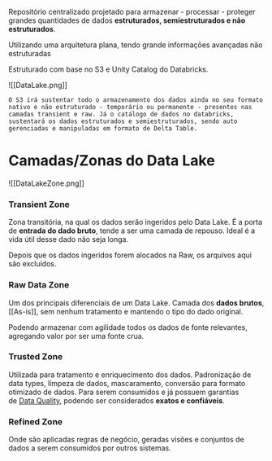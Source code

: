 Repositório centralizado projetado para armazenar - processar - proteger  grandes quantidades de dados **estruturados, semiestruturados e não estruturados**.

Utilizando uma arquitetura plana, tendo grande informações avançadas não estruturadas

Estruturado com base no S3 e Unity Catalog do Databricks.

![[DataLake.png]]

	O S3 irá sustentar todo o armazenamento dos dados ainda no seu formato nativo e não estruturado - temporário ou permanente - presentes nas camadas transient e raw. Já o catálogo de dados no databricks, sustentará os dados estruturados e semiestruturados, sendo auto gerenciadas e manipuladas em formato de Delta Table.

# Camadas/Zonas do Data Lake

![[DataLakeZone.png]]
### Transient Zone

Zona transitória, na qual os dados serão ingeridos pelo Data Lake. É a porta de **entrada do dado bruto**, tende a ser uma camada de repouso. Ideal é a vida útil desse dado não seja longa.

Depois que os dados ingeridos forem alocados na Raw, os arquivos aqui são excluídos.

### Raw Data Zone

Um dos  principais diferenciais de um Data Lake.
Camada dos **dados brutos**, [[As-is]], sem nenhum tratamento e mantendo o tipo do dado original.

Podendo armazenar com agilidade todos os dados de fonte relevantes, agregando valor por ser uma fonte crua.

### Trusted Zone

Utilizada para tratamento e enriquecimento dos dados. Padronização de data types, limpeza de dados, mascaramento, conversão para formato otimizado de dados. 
Para serem consumidos e já possuem garantias de [Data Quality](https://medium.com/datalakers-blog/como-garantir-a-qualidade-dos-dados-5668d06516c), podendo ser considerados **exatos e confiáveis**.

### Refined Zone

Onde são aplicadas regras de negócio, geradas visões e conjuntos de dados a serem consumidos por outros sistemas.

